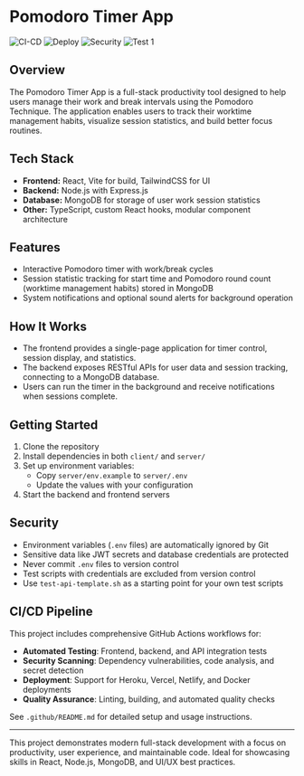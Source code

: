 # Pomodoro Timer App
![CI-CD](https://github.com/westondcrewe/pomodoro-timer-app/actions/workflows/ci-cd.yml/badge.svg?event=push)
![Deploy](https://github.com/westondcrewe/pomodoro-timer-app/actions/workflows/deploy.yml/badge.svg?event=push)
![Security](https://github.com/westondcrewe/pomodoro-timer-app/actions/workflows/security.yml/badge.svg?event=push)
![Test 1](https://github.com/westondcrewe/pomodoro-timer-app/actions/workflows/test.yml/badge.svg?event=push)

## Overview
The Pomodoro Timer App is a full-stack productivity tool designed to help users manage their work and break intervals using the Pomodoro Technique. The application enables users to track their worktime management habits, visualize session statistics, and build better focus routines.

## Tech Stack
- **Frontend:** React, Vite for build, TailwindCSS for UI
- **Backend:** Node.js with Express.js
- **Database:** MongoDB for storage of user work session statistics
- **Other:** TypeScript, custom React hooks, modular component architecture

## Features
- Interactive Pomodoro timer with work/break cycles
- Session statistic tracking for start time and Pomodoro round count (worktime management habits) stored in MongoDB
- System notifications and optional sound alerts for background operation

## How It Works
- The frontend provides a single-page application for timer control, session display, and statistics.
- The backend exposes RESTful APIs for user data and session tracking, connecting to a MongoDB database.
- Users can run the timer in the background and receive notifications when sessions complete.

## Getting Started
1. Clone the repository
2. Install dependencies in both `client/` and `server/`
3. Set up environment variables:
   - Copy `server/env.example` to `server/.env`
   - Update the values with your configuration
4. Start the backend and frontend servers

## Security
- Environment variables (`.env` files) are automatically ignored by Git
- Sensitive data like JWT secrets and database credentials are protected
- Never commit `.env` files to version control
- Test scripts with credentials are excluded from version control
- Use `test-api-template.sh` as a starting point for your own test scripts

## CI/CD Pipeline
This project includes comprehensive GitHub Actions workflows for:
- **Automated Testing**: Frontend, backend, and API integration tests
- **Security Scanning**: Dependency vulnerabilities, code analysis, and secret detection
- **Deployment**: Support for Heroku, Vercel, Netlify, and Docker deployments
- **Quality Assurance**: Linting, building, and automated quality checks

See `.github/README.md` for detailed setup and usage instructions.

---

This project demonstrates modern full-stack development with a focus on productivity, user experience, and maintainable code. Ideal for showcasing skills in React, Node.js, MongoDB, and UI/UX best practices.
